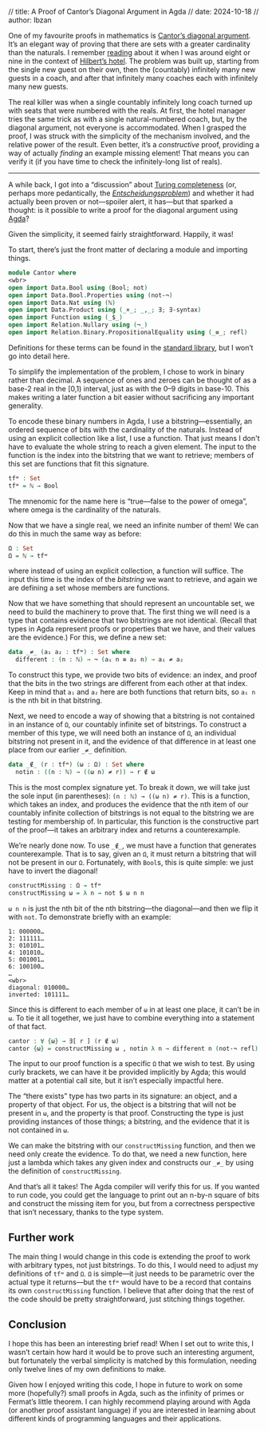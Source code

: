 // title: A Proof of Cantor’s Diagonal Argument in Agda
// date: 2024-10-18
// author: Ibzan

One of my favourite proofs in mathematics is [Cantor’s diagonal argument][CDA].
It’s an elegant way of proving that there are sets with a greater cardinality than the naturals.
I remember [reading][cabinet] about it when I was around eight or nine in the context of [Hilbert’s hotel][Hilbert's hotel].
The problem was built up, starting from the single new guest on their own, then the (countably) infinitely many new guests in a coach, and after that infinitely many coaches each with infinitely many new guests.

The real killer was when a single countably infinitely long coach turned up with seats that were numbered with the reals.
At first, the hotel manager tries the same trick as with a single natural-numbered coach, but, by the diagonal argument, not everyone is accommodated.
When I grasped the proof, I was struck with the simplicity of the mechanism involved, and the relative power of the result.
Even better, it’s a _constructive_ proof, providing a way of actually _finding_ an example missing element!
That means you can verify it (if you have time to check the infinitely-long list of reals).

-----

A while back, I got into a “discussion” about [Turing completeness][Turing completeness] (or, perhaps more pedantically, the [_Entscheidungsproblem_][Decision problem]) and whether it had actually been proven or not—spoiler alert, it has—but that sparked a thought: is it possible to write a proof for the diagonal argument using [Agda][Agda]?

Given the simplicity, it seemed fairly straightforward.
Happily, it was!

To start, there’s just the front matter of declaring a module and importing things.

```agda
module Cantor where
<wbr>
open import Data.Bool using (Bool; not)
open import Data.Bool.Properties using (not-¬)
open import Data.Nat using (ℕ)
open import Data.Product using (_×_; _,_; ∃; ∃-syntax)
open import Function using (_$_)
open import Relation.Nullary using (¬_)
open import Relation.Binary.PropositionalEquality using (_≡_; refl)
```

Definitions for these terms can be found in the [standard library][agda-stdlib], but I won’t go into detail here.

To simplify the implementation of the problem, I chose to work in binary rather than decimal.
A sequence of ones and zeroes can be thought of as a base-2 real in the [0,1) interval, just as with the 0–9 digits in base-10.
This makes writing a later function a bit easier without sacrificing any important generality.

To encode these binary numbers in Agda, I use a bitstring—essentially, an ordered sequence of bits with the cardinality of the naturals.
Instead of using an explicit collection like a list, I use a function.
That just means I don't have to evaluate the whole string to reach a given element.
The input to the function is the index into the bitstring that we want to retrieve; members of this set are functions that fit this signature.

```agda
tfʷ : Set
tfʷ = ℕ → Bool
```

The mnenomic for the name here is “true—false to the power of omega”, where omega is the cardinality of the naturals.

Now that we have a single real, we need an infinite number of them!
We can do this in much the same way as before:

```agda
Ω : Set
Ω = ℕ → tfʷ
```

where instead of using an explicit collection, a function will suffice.
The input this time is the index of the _bitstring_ we want to retrieve, and again we are defining a set whose members are functions.

Now that we have something that should represent an uncountable set, we need to build the machinery to prove that.
The first thing we will need is a type that contains evidence that two bitstrings are not identical.
(Recall that types in Agda represent proofs or properties that we have, and their values are the evidence.)
For this, we define a new set:

```agda
data _≠_ (a₁ a₂ : tfʷ) : Set where
  different : (n : ℕ) → ¬ (a₁ n ≡ a₂ n) → a₁ ≠ a₂
```

To construct this type, we provide two bits of evidence: an index, and proof that the bits in the two strings are different from each other at that index.
Keep in mind that `a₁` and `a₂` here are both functions that return bits, so `a₁ n` is the nth bit in that bitstring.

Next, we need to encode a way of showing that a bitstring is not contained in an instance of `Ω`, our countably infinite set of bitstrings.
To construct a member of this type, we will need both an instance of `Ω`, an individual bitstring not present in it, and the evidence of that difference in at least one place from our earlier `_≠_` definition.

```agda
data _∉_ (r : tfʷ) (ω : Ω) : Set where
  notin : ((n : ℕ) → ((ω n) ≠ r)) → r ∉ ω
```

This is the most complex signature yet.
To break it down, we will take just the sole input (in parentheses): `(n : ℕ) → ((ω n) ≠ r)`.
This is a function, which takes an index, and produces the evidence that the nth item of our countably infinite collection of bitstrings is not equal to the bitstring we are testing for membership of.
In particular, this function is the constructive part of the proof—it takes an arbitrary index and returns a counterexample.

We’re nearly done now.
To use `_∉_`, we must have a function that generates counterexample.
That is to say, given an `Ω`, it must return a bitstring that will not be present in our `Ω`.
Fortunately, with `Bool`s, this is quite simple: we just have to invert the diagonal!

```agda
constructMissing : Ω → tfʷ
constructMissing ω = λ n → not $ ω n n
```

`ω n n` is just the nth bit of the nth bitstring—the diagonal—and then we flip it with `not`.
To demonstrate briefly with an example:

```
1: 000000…
2: 111111…
3: 010101…
4: 101010…
5: 001001…
6: 100100…
…
<wbr>
diagonal: 010000…
inverted: 101111…
```

Since this is different to each member of `ω` in at least one place, it can’t be in `ω`.
To tie it all together, we just have to combine everything into a statement of that fact.

```agda
cantor : ∀ {ω} → ∃[ r ] (r ∉ ω)
cantor {ω} = constructMissing ω , notin λ n → different n (not-¬ refl)
```

The input to our proof function is a specific `Ω` that we wish to test.
By using curly brackets, we can have it be provided implicitly by Agda; this would matter at a potential call site, but it isn’t especially impactful here.

The “there exists” type has two parts in its signature: an object, and a property of that object.
For us, the object is a bitstring that will not be present in `ω`, and the property is that proof.
Constructing the type is just providing instances of those things; a bitstring, and the evidence that it is not contained in `ω`.

We can make the bitstring with our `constructMissing` function, and then we need only create the evidence.
To do that, we need a new function, here just a lambda which takes any given index and constructs our `_≠_` by using the definition of `constructMissing`.

And that’s all it takes!
The Agda compiler will verify this for us.
If you wanted to run code, you could get the language to print out an n-by-n square of bits and construct the missing item for you, but from a correctness perspective that isn’t necessary, thanks to the type system.

## Further work

The main thing I would change in this code is extending the proof to work with arbitrary types, not just bitstrings.
To do this, I would need to adjust my definitions of `tfʷ` and `Ω`.
`Ω` is simple—it just needs to be parametric over the actual type it returns—but the `tfʷ` would have to be a record that contains its own `constructMissing` function.
I believe that after doing that the rest of the code should be pretty straightforward, just stitching things together.

## Conclusion

I hope this has been an interesting brief read!
When I set out to write this, I wasn’t certain how hard it would be to prove such an interesting argument, but fortunately the verbal simplicity is matched by this formulation, needing only twelve lines of my own definitions to make.

Given how I enjoyed writing this code, I hope in future to work on some more (hopefully?) small proofs in Agda, such as the infinity of primes or Fermat’s little theorem.
I can highly recommend playing around with Agda (or another proof assistant language) if you are interested in learning about different kinds of programming languages and their applications.

[Agda]: https://wiki.portal.chalmers.se/agda/pmwiki.php
[agda-stdlib]: https://agda.github.io/agda-stdlib/v2.0/
[cabinet]: https://books.google.co.uk/books?id=yhu6PAAACAAJ
[CDA]: https://en.wikipedia.org/wiki/Cantor%27s_diagonal_argument
[Decision problem]: https://en.wikipedia.org/wiki/Entscheidungsproblem
[Hilbert's hotel]: https://en.wikipedia.org/wiki/Hilbert%27s_paradox_of_the_Grand_Hotel
[Turing completeness]: https://en.wikipedia.org/wiki/Turing_completeness
